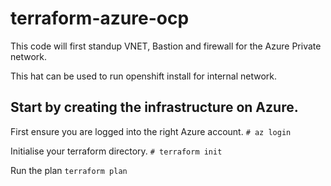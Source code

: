 # terraform-azure-ocp
This code will first standup VNET, Bastion and firewall for the Azure Private network.

This hat can be used to run openshift install for internal network.

## Start by creating the infrastructure on Azure.
First ensure you are logged into the right Azure account.
```# az login```

Initialise your terraform directory.
```# terraform init```

Run the plan
```terraform plan```


